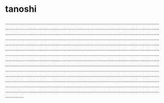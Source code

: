 # tanoshi
.......................................................................................................................................................................................................................................................................................................................................................................................................................................................................................................................................................................................................................................................................................................................................................................................................................................................................................................................................................................................................................................................................................................................................................................................................................................................................................................................................................................................................................................................................................................................................................................................................................................................................................................................................................................................................................